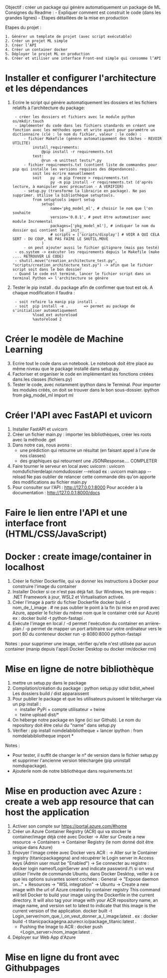 Objectif : créer un package qui génère automatiquement un package de ML 
Consignes du Readme : 
	- Expliquer comment est construit le code (dans les grandes lignes)
	- Etapes détaillées de la mise en production

Etapes du projet :

    1. Générer un template de projet (avec script exécutable)
    2. Créer un projet ML simple
    3. Créer l’API 
    4. Créer un container docker 
    5. Déployer le projet ML en production 
    6. Créer et utiliser une interface Front-end simple qui consomme l’API 

# Installer et configurer l'architecture et les dépendances

1. Ecrire le script qui génère automatiquement les dossiers et les fichiers relatifs à l'architecture du package:

        - créer les dossiers et fichiers avec le module python os/mkdir.touch
        - implémenter du code dans les fichiers standards en créant une fonction avec les méthodes open et write ayant pour paramètre un dictionnaire (clé : le nom du fichier, valeur : le code) : 
            - fichier Makefile (génère automatiquement des tâches - REVOIR UTILITE)
                install_requirements:
                    @pip install -r requirements.txt
                test:
                    @run -m unittest tests/*.py
            - fichier requirements.txt (contient liste de commandes pour pip qui installe les versions requises des dépendances). 
                soit les écrire manuellement
                soit 	py -m pip freeze > requirements.txt
                        py -m pip install -r requirements.txt (d'après lecture, à manipuler avec précaution - A VERIFIER)
            - setup.py (transforme la librairie en package). Ne pas supprimer. Utilise la bibliothèque setuptools. 
                from setuptools import setup
                    setup(
                        name='pkg_model_ml', # choisir le nom que l'on souhaite
                        version='0.0.1', # peut être automatiser avec module Incremental
                        packages=['pkg_model_ml'], # indiquer le nom du dossier qui contient le __init__
                        # scripts = ['scripts/display'] # VOIR A QUI CELA SERT - DU COUP, NE PAS FAIRE LE SHUTIL.MOVE
                    )
            - on peut ajouter aussi le fichier gitignore (mais pas testé)
        - os.system -> exécuter les requirements depuis le Makefile (make .... RETROUVER LE CODE)
        - shutil.move("creation_architecture_test.py", "scripts/creation_architecture_test.py") -> afin que le fichier script soit dans le bon dossier 
        - Quand le code est terminé, lancer le fichier script dans un terminal Python => l'architecture se génère

2. Tester le pip install . du package afin de confirmer que tout est ok. A chaque modification il faudra :

        - soit refaire la manip pip install .
        - soit  pip install -e .       => permet au package de s'initialiser automatiquement
                %load_ext autoreload
                %autoreload 2


# Créer le modèle de Machine Learning

3. Ecrire tout le code dans un notebook. Le notebook doit être placé au même niveau que le package installé dans setup.py.
4. Factoriser et organiser le code en implémentant les fonctions créées dans les classes (fichiers.py)
5. Tester le code, avec notamment ipython dans le Terminal. Pour importer les modules créés, on doit se trouver dans le bon sous-dossier. 
        ipython
		from pkg_model_ml import ml

# Créer l'API avec FastAPI et uvicorn

1. Installer FastAPI et uvicorn
2. Créer un fichier main.py : importer les bibliothèques, créer les roots avec la méthode .get
3. Dans notre cas, nous avons : 
	- une prédiction qui retourne un résultat (en faisant appel à l'une de nos classes)
	- des graphiques qui retournent une JSONResponse.... COMPLETER
4. Faire tourner le serveur en local avec uvicorn : uvicorn nomdufichierdelapi:nomdudossier --reload
	ex : uvicorn main:app --reload
	Ne pas oublier de relancer cette commande dès qu'on apporte des modifications au fichier main.py
5. Pour consulter sur l'API : http://127.0.0.1:8000
	Pour accéder à la documentation : http://127.0.0.1:8000/docs


# Faire le lien entre l'API et une interface front (HTML/CSS/JavaScript)

# Docker : create image/container in localhost 

1. Créer le fichier Dockerfile, qui va donner les instructions à Docker pour construire l'image du container
2. Installer Docker si ce n'est pas déjà fait. Sur Windows, les pré-requis : .NET Framework à jour, WSL2 et Virtualisation activée.
3. Créer l'image à partir du fichier Dockerfile 
    docker build -t nom_de_l_image . # ne pas oublier le point à la fin (si mise en prod avec Azure, appeler le fichier du même nom que le container créé sur Azure)
	ex : docker build -t python-fastapi .
4. Exécute l'image en local / -d permet l'exécution du container en arrière-plan / -p permet de mapper un port arbitraire sur votre ordinateur vers le port 80 du conteneur
    docker run -p 8080:8000 python-fastapi

Notes : pour supprimer une image, vérifier qu'elle n'est utilisée par aucun container (manip depuis l'appli Docker Desktop ou docker rm/docker rmi)

# Mise en ligne de notre bibliothèque 
1. mettre un setup.py dans le package
2. Compilation/création du package : python setup.py sdist bdist_wheel
	Les dossiers build / dist apparaissent 
3. Pour publier le package et que les utilisateurs puissent le télécharger via un pip install : 
	- installer PyPi + compte utilisateur + twine
	- twine upload dist/*
4. On héberge notre package en ligne (ici sur Github). Le nom du repository doit être celui du "name" dans setup.py
5. Vérifier : pip install nomdelabibliotheque + lancer ipython : from nomdelabibliotheque import *


Notes : 
- Pour tester, il suffit de changer le n° de version dans le fichier setup.py et supprimer l'ancienne version téléchargée (pip uninstall nomdupackage).
- Ajouterle nom de notre bibliothèque dans requirements.txt


# Mise en production avec Azure : create a web app resource that can host the application

1. Activer son compte sur https://portal.azure.com/#home
2. Créer un Azure Container Registry (ACR) qui va stocker le container/image déjà créé avec Docker
	-> Aller sur Create a new resource -> Containers -> Container Registry (le nom donné doit être unique dans Azure)
3. Enovyer l'image créée avec Docker vers ACR :
	-> Aller sur le Container registry (titanicpackagegna) and récupérer le Login server in Access keys (Admin user must be "Enabled")
	-> Se connecter au registre : docker login nameofLoginServer and indicate password
		/!\ si on veut utiliser l'invite de commande Ubuntu, dans Docker Desktop, veiller à ce que les options suivantes soient cochées : General -> "Expose daemon on..." + Resources -> "WSL integration" -> Ubuntu
	-> Create a new image with the url of Azure created by container registry
	  This command will tell Docker to build your image using the Dockerfile in the current directory. It will also tag your image with your ACR repository name, an image name, and version set to latest to indicate that this image is the current version of the application.
		docker built -t Login_server/nom_que_l_on_veut_donner_a_l_image:latest .
		ex :  docker build -t titanicpackagegna.azurecr.io/package_titanic:latest .
	- Pushing the Image to ACR : 
		docker push <Login_server>/nom_image:latest .
4. Déployer sur Web App d'Azure
		

		
# Mise en ligne du front avec Githubpages

	




